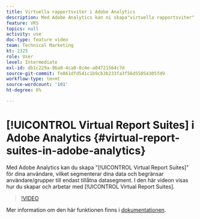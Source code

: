 ```yaml
---
title: Virtuella rapportsviter i Adobe Analytics
description: Med Adobe Analytics kan ni skapa"virtuella rapportsviter" för era användare, som segmenterar era data och begränsar användare/grupper till endast de tillåtna datasegmenten. I den här videon visas hur du skapar och arbetar med virtuella rapportsviter.
feature: VRS
topics: null
activity: use
doc-type: feature video
team: Technical Marketing
kt: 2325
role: User
level: Intermediate
exl-id: db1c229a-96a0-4ca0-8c4e-a04721564c7d
source-git-commit: fe861dfd541c1b9cb3b233fa3f56d55054305fd9
workflow-type: tm+mt
source-wordcount: '101'
ht-degree: 0%

---
```


# [!UICONTROL Virtual Report Suites] i Adobe Analytics {#virtual-report-suites-in-adobe-analytics}

Med Adobe Analytics kan du skapa &quot;[!UICONTROL Virtual Report Suites]&quot; för dina användare, vilket segmenterar dina data och begränsar användare/grupper till endast tillåtna datasegment. I den här videon visas hur du skapar och arbetar med [!UICONTROL Virtual Report Suites].

>[!VIDEO](https://video.tv.adobe.com/v/25412/?quality=12)

Mer information om den här funktionen finns i [dokumentationen](https://experienceleague.adobe.com/docs/analytics/components/virtual-report-suites/vrs-about.html?lang=en).
